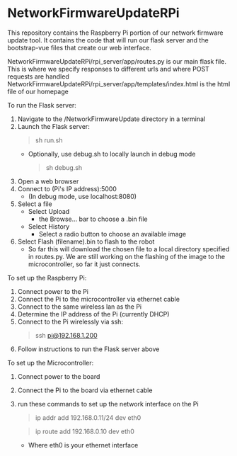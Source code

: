 # NetworkFirmwareUpdateRPi
This repository contains the Raspberry Pi portion of our network firmware update
tool. It contains the code that will run our flask server and the bootstrap-vue
files that create our web interface.

NetworkFirmwareUpdateRPi/rpi_server/app/routes.py is our main flask file.  This is where we specify responses to different urls and where POST requests are handled
NetworkFirmwareUpdateRPi/rpi_server/app/templates/index.html is the html file of our homepage

To run the Flask server:

1. Navigate to the /NetworkFirmwareUpdate directory in a terminal
2. Launch the Flask server:
   >sh run.sh
    * Optionally, use debug.sh to locally launch in debug mode
      >sh debug.sh
4. Open a web browser
5. Connect to (Pi's IP address):5000
    * (In debug mode, use localhost:8080)
6. Select a file
    * Select Upload
      * the Browse... bar to choose a .bin file
    * Select History
      * Select a radio button to choose an available image
7. Select Flash (filename).bin to flash to the robot
    * So far this will download the chosen file to a local directory
      specified in routes.py.  We are still working on the flashing
      of the image to the microcontroller, so far it just connects.

To set up the Raspberry Pi:

1. Connect power to the Pi
2. Connect the Pi to the microcontroller via ethernet cable
3. Connect to the same wireless lan as the Pi
4. Determine the IP address of the Pi (currently DHCP)
5. Connect to the Pi wirelessly via ssh:
    >ssh pi@192.168.1.200
6. Follow instructions to run the Flask server above

To set up the Microcontroller:
1. Connect power to the board
2. Connect the Pi to the board via ethernet cable
3. run these commands to set up the network interface on the Pi
    >ip addr add 192.168.0.11/24 dev eth0
    
    >ip route add 192.168.0.10 dev eth0
    * Where eth0 is your ethernet interface
